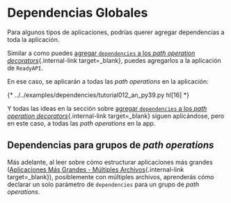 # Dependencias Globales

Para algunos tipos de aplicaciones, podrías querer agregar dependencias a toda la aplicación.

Similar a como puedes [agregar `dependencies` a los *path operation decorators*](dependencies-in-path-operation-decorators.md){.internal-link target=_blank}, puedes agregarlos a la aplicación de `ReadyAPI`.

En ese caso, se aplicarán a todas las *path operations* en la aplicación:

{* ../../examples/dependencies/tutorial012_an_py39.py hl[16] *}

Y todas las ideas en la sección sobre [agregar `dependencies` a los *path operation decorators*](dependencies-in-path-operation-decorators.md){.internal-link target=_blank} siguen aplicándose, pero en este caso, a todas las *path operations* en la app.

## Dependencias para grupos de *path operations*

Más adelante, al leer sobre cómo estructurar aplicaciones más grandes ([Aplicaciones Más Grandes - Múltiples Archivos](../../tutorial/bigger-applications.md){.internal-link target=_blank}), posiblemente con múltiples archivos, aprenderás cómo declarar un solo parámetro de `dependencies` para un grupo de *path operations*.
